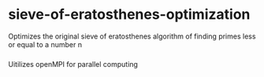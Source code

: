 # sieve-of-eratosthenes-optimization
Optimizes the original sieve of eratosthenes algorithm of finding primes less or equal to a number n
#####
Uitilizes openMPI for parallel computing